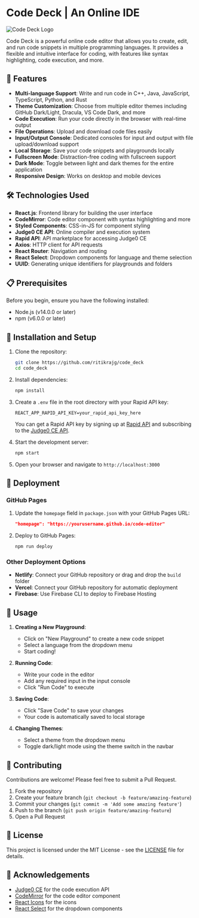 # Code Deck | An Online IDE

![Code Deck Logo](https://via.placeholder.com/150x150.png?text=Code+Deck)

Code Deck is a powerful online code editor that allows you to create, edit, and run code snippets in multiple programming languages. It provides a flexible and intuitive interface for coding, with features like syntax highlighting, code execution, and more.

## 🚀 Features

- **Multi-language Support**: Write and run code in C++, Java, JavaScript, TypeScript, Python, and Rust
- **Theme Customization**: Choose from multiple editor themes including GitHub Dark/Light, Dracula, VS Code Dark, and more
- **Code Execution**: Run your code directly in the browser with real-time output
- **File Operations**: Upload and download code files easily
- **Input/Output Console**: Dedicated consoles for input and output with file upload/download support
- **Local Storage**: Save your code snippets and playgrounds locally
- **Fullscreen Mode**: Distraction-free coding with fullscreen support
- **Dark Mode**: Toggle between light and dark themes for the entire application
- **Responsive Design**: Works on desktop and mobile devices

## 🛠️ Technologies Used

- **React.js**: Frontend library for building the user interface
- **CodeMirror**: Code editor component with syntax highlighting and more
- **Styled Components**: CSS-in-JS for component styling
- **Judge0 CE API**: Online compiler and execution system
- **Rapid API**: API marketplace for accessing Judge0 CE
- **Axios**: HTTP client for API requests
- **React Router**: Navigation and routing
- **React Select**: Dropdown components for language and theme selection
- **UUID**: Generating unique identifiers for playgrounds and folders

## 📋 Prerequisites

Before you begin, ensure you have the following installed:
- Node.js (v14.0.0 or later)
- npm (v6.0.0 or later)

## 🔧 Installation and Setup

1. Clone the repository:
   ```bash
   git clone https://github.com/ritikrajg/code_deck
   cd code_deck
   ```

2. Install dependencies:
   ```bash
   npm install
   ```

3. Create a `.env` file in the root directory with your Rapid API key:
   ```
   REACT_APP_RAPID_API_KEY=your_rapid_api_key_here
   ```
   You can get a Rapid API key by signing up at [Rapid API](https://rapidapi.com/) and subscribing to the [Judge0 CE API](https://rapidapi.com/judge0-official/api/judge0-ce).

4. Start the development server:
   ```bash
   npm start
   ```

5. Open your browser and navigate to `http://localhost:3000`

## 🚢 Deployment

### GitHub Pages

1. Update the `homepage` field in `package.json` with your GitHub Pages URL:
   ```json
   "homepage": "https://yourusername.github.io/code-editor"
   ```

2. Deploy to GitHub Pages:
   ```bash
   npm run deploy
   ```

### Other Deployment Options

- **Netlify**: Connect your GitHub repository or drag and drop the `build` folder
- **Vercel**: Connect your GitHub repository for automatic deployment
- **Firebase**: Use Firebase CLI to deploy to Firebase Hosting

## 📝 Usage

1. **Creating a New Playground**:
   - Click on "New Playground" to create a new code snippet
   - Select a language from the dropdown menu
   - Start coding!

2. **Running Code**:
   - Write your code in the editor
   - Add any required input in the input console
   - Click "Run Code" to execute

3. **Saving Code**:
   - Click "Save Code" to save your changes
   - Your code is automatically saved to local storage

4. **Changing Themes**:
   - Select a theme from the dropdown menu
   - Toggle dark/light mode using the theme switch in the navbar

## 🤝 Contributing

Contributions are welcome! Please feel free to submit a Pull Request.

1. Fork the repository
2. Create your feature branch (`git checkout -b feature/amazing-feature`)
3. Commit your changes (`git commit -m 'Add some amazing feature'`)
4. Push to the branch (`git push origin feature/amazing-feature`)
5. Open a Pull Request

## 📄 License

This project is licensed under the MIT License - see the [LICENSE](LICENSE) file for details.

## 🙏 Acknowledgements

- [Judge0 CE](https://judge0.com/) for the code execution API
- [CodeMirror](https://codemirror.net/) for the code editor component
- [React Icons](https://react-icons.github.io/react-icons/) for the icons
- [React Select](https://react-select.com/) for the dropdown components
